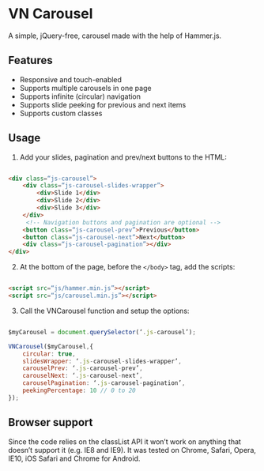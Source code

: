 # VN Carousel
A simple, jQuery-free, carousel made with the help of Hammer.js.  

## Features
- Responsive and touch-enabled
- Supports multiple carousels in one page
- Supports infinite (circular) navigation
- Supports slide peeking for previous and next items
- Supports custom classes

## Usage
1. Add your slides, pagination and prev/next buttons to the HTML:

````HTML

<div class=“js-carousel”>
	<div class=“js-carousel-slides-wrapper”>
		<div>Slide 1</div>
		<div>Slide 2</div>
		<div>Slide 3</div>
	</div>
	 <!-- Navigation buttons and pagination are optional -->
	<button class=“js-carousel-prev”>Previous</button>
	<button class=“js-carousel-next”>Next</button>
	<div class=“js-carousel-pagination”></div>
</div>
````

2. At the bottom of the page, before the `</body>` tag, add the scripts:

````HTML

<script src=“js/hammer.min.js”></script>
<script src=“js/carousel.min.js”></script>
````

3. Call the VNCarousel function and setup the options:

````Javascript

$myCarousel = document.querySelector(‘.js-carousel’);

VNCarousel($myCarousel,{
	circular: true,
	slidesWrapper: ‘.js-carousel-slides-wrapper’,
	carouselPrev: ‘.js-carousel-prev’,
	carouselNext: ‘.js-carousel-next’,
	carouselPagination: ‘.js-carousel-pagination’,
	peekingPercentage: 10 // 0 to 20
});
````
## Browser support
Since the code relies on the classList API it won’t work on anything that doesn’t support it (e.g. IE8 and IE9). It was tested on Chrome, Safari, Opera, IE10, iOS Safari and Chrome for Android.
